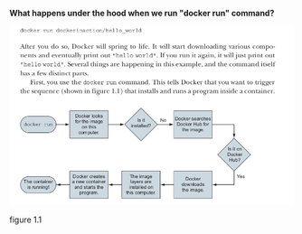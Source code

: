 **What happens under the hood when we run "docker run" command?**

![figure 1.1: How docker run works](how_docker_run_works.png)

figure 1.1 
